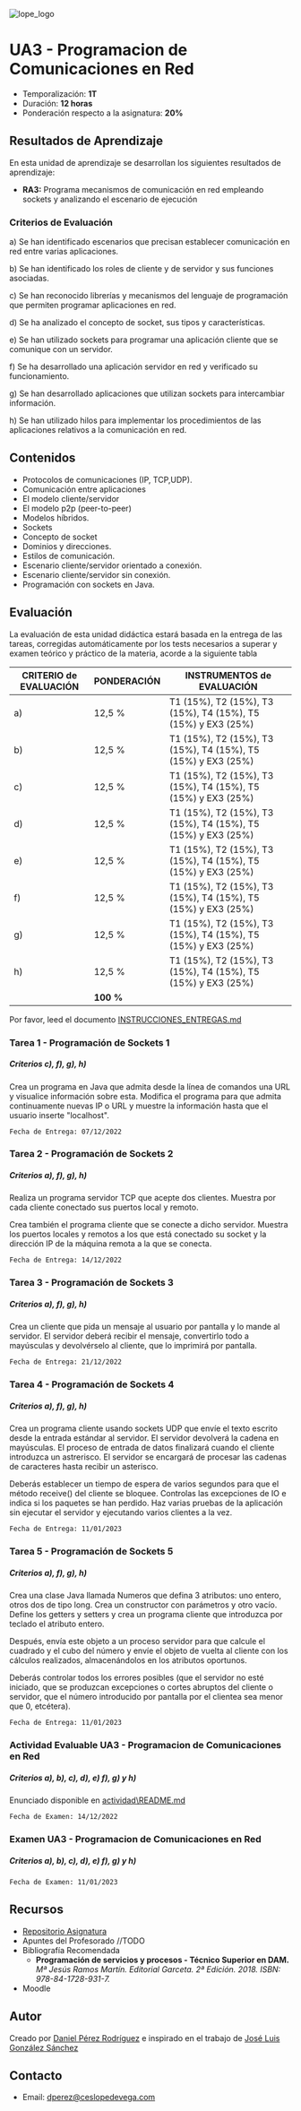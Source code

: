 ![lope_logo](https://www.ceslopedevega.com/wp-content/uploads/2020/03/pruebalogo.svg_.png)

# UA3 - Programacion de Comunicaciones en Red

- Temporalización: **1T**
- Duración: **12 horas**
- Ponderación respecto a la asignatura: **20%**

## Resultados de Aprendizaje

En esta unidad de aprendizaje se desarrollan los siguientes resultados de aprendizaje:

- **RA3:** Programa mecanismos de comunicación en red empleando sockets y analizando el escenario de ejecución

### Criterios de Evaluación

a) Se han identificado escenarios que precisan establecer comunicación en red entre varias aplicaciones.

b) Se han identificado los roles de cliente y de servidor y sus funciones asociadas.

c) Se han reconocido librerías y mecanismos del lenguaje de programación que permiten programar aplicaciones en red.

d) Se ha analizado el concepto de socket, sus tipos y características.

e) Se han utilizado sockets para programar una aplicación cliente que se comunique con un servidor.

f) Se ha desarrollado una aplicación servidor en red y verificado su funcionamiento.

g) Se han desarrollado aplicaciones que utilizan sockets para intercambiar información.

h) Se han utilizado hilos para implementar los procedimientos de las aplicaciones relativos a la comunicación en red.

## Contenidos

* Protocolos de comunicaciones (IP, TCP,UDP).
* Comunicación entre aplicaciones
* El modelo cliente/servidor
* El modelo p2p (peer-to-peer)
* Modelos híbridos.
* Sockets
* Concepto de socket
* Dominios y direcciones.
* Estilos de comunicación.
* Escenario cliente/servidor orientado a conexión.
* Escenario cliente/servidor sin conexión.
* Programación con sockets en Java.

## Evaluación

La evaluación de esta unidad didáctica estará basada en la entrega de las tareas, corregidas automáticamente por los tests necesarios a superar y examen teórico y práctico de la materia, acorde a la siguiente tabla

| CRITERIO de EVALUACIÓN | PONDERACIÓN | INSTRUMENTOS de EVALUACIÓN|
|------------------------|-------------|-------------|
| a)                     |12,5 %       | T1 (15%), T2 (15%), T3 (15%), T4 (15%), T5 (15%) y EX3 (25%) |
| b)                     |12,5 %       | T1 (15%), T2 (15%), T3 (15%), T4 (15%), T5 (15%) y EX3 (25%) |
| c)                     |12,5 %       | T1 (15%), T2 (15%), T3 (15%), T4 (15%), T5 (15%) y EX3 (25%) |
| d)                     |12,5 %       | T1 (15%), T2 (15%), T3 (15%), T4 (15%), T5 (15%) y EX3 (25%) |
| e)                     |12,5 %       | T1 (15%), T2 (15%), T3 (15%), T4 (15%), T5 (15%) y EX3 (25%) |
| f)                     |12,5 %       | T1 (15%), T2 (15%), T3 (15%), T4 (15%), T5 (15%) y EX3 (25%) |
| g)                     |12,5 %       | T1 (15%), T2 (15%), T3 (15%), T4 (15%), T5 (15%) y EX3 (25%) |
| h)                     |12,5 %       | T1 (15%), T2 (15%), T3 (15%), T4 (15%), T5 (15%) y EX3 (25%) |
|                        |**100 %**    |             |

Por favor, leed el documento [INSTRUCCIONES_ENTREGAS.md](..\INSTRUCCIONES_ENTREGAS.md)

### **Tarea 1 - Programación de Sockets 1**
##### **Criterios c), f), g), h)**

Crea un programa en Java que admita desde la línea de comandos una URL y visualice información sobre esta. Modifica el programa para que admita continuamente nuevas IP o URL y muestre la información hasta que el usuario inserte "localhost".

```
Fecha de Entrega: 07/12/2022
```

### **Tarea 2 - Programación de Sockets 2**
##### **Criterios a), f), g), h)**

Realiza un programa servidor TCP que acepte dos clientes.  Muestra por cada cliente conectado sus puertos local y remoto.

Crea también el programa cliente que se conecte a dicho servidor.  Muestra los puertos locales y remotos a los que está conectado su socket y la dirección IP de la máquina remota a la que se conecta.

```
Fecha de Entrega: 14/12/2022
```
### **Tarea 3 - Programación de Sockets 3**
##### **Criterios a), f), g), h)**

Crea un cliente que pida un mensaje al usuario por pantalla y lo mande al servidor. El servidor deberá recibir el mensaje, convertirlo todo a mayúsculas y devolvérselo al cliente, que lo imprimirá por pantalla.

```
Fecha de Entrega: 21/12/2022
```

### **Tarea 4 - Programación de Sockets 4**
##### **Criterios a), f), g), h)**

Crea un programa cliente usando sockets UDP que envíe el texto escrito desde la entrada estándar al servidor. El servidor devolverá la cadena en mayúsculas. El proceso de entrada de datos finalizará cuando el cliente introduzca un astrerisco. El servidor se encargará de procesar las cadenas de caracteres hasta recibir un asterisco.

Deberás establecer un tiempo de espera de varios segundos para que el método receive() del cliente se bloquee. Controlas las excepciones de IO e indica si los paquetes se han perdido. Haz varias pruebas de la aplicación sin ejecutar el servidor y ejecutando varios clientes a la vez.

```
Fecha de Entrega: 11/01/2023
```

### **Tarea 5 - Programación de Sockets 5**
##### **Criterios a), f), g), h)**

Crea una clase Java llamada Numeros que defina 3 atributos: uno entero, otros dos de tipo long. Crea un constructor con parámetros y otro vacío. Define los getters y setters y crea un programa cliente que introduzca por teclado el atributo entero.

Después, envía este objeto a un proceso servidor para que calcule el cuadrado y el cubo del número y envíe el objeto de vuelta al cliente con los cálculos realizados, almacenándolos en los atributos oportunos.

Deberás controlar todos los errores posibles (que el servidor no esté iniciado, que se produzcan excepciones o cortes abruptos del cliente o servidor, que el número introducido por pantalla por el clientea sea menor que 0, etcétera).

```
Fecha de Entrega: 11/01/2023
```

### **Actividad Evaluable UA3 - Programacion de Comunicaciones en Red**
##### **Criterios a), b), c), d), e) f), g) y h)**
Enunciado disponible en [actividad\README.md](actividad\README.md)
```
Fecha de Examen: 14/12/2022
```


### **Examen UA3 - Programacion de Comunicaciones en Red**
##### **Criterios a), b), c), d), e) f), g) y h)**
```
Fecha de Examen: 11/01/2023
```

## Recursos

- [Repositorio Asignatura](https://github.com/daniteleco/psp-22-23)
- Apuntes del Profesorado //TODO
- Bibliografía Recomendada
  - **Programación de servicios y procesos - Técnico Superior en DAM.** *Mª Jesús Ramos Martín. Editorial Garceta. 2ª Edición. 2018. ISBN: 978-84-1728-931-7.*
- Moodle

## Autor

Creado por [Daniel Pérez Rodríguez](https://twitter.com/daniteleco) e inspirado en el trabajo de [José Luis González Sánchez](https://github.com/joseluisgs/ProgServiciosProcesos-00-2021-2022)

## Contacto
- Email: [dperez@ceslopedevega.com](mailto:dperez@ceslopedevega.com)
